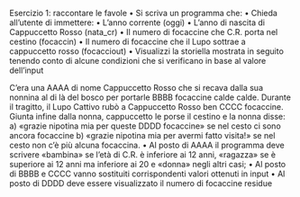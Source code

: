 Esercizio 1: raccontare le favole
• Si scriva un programma che:
• Chieda all’utente di immettere:
• L’anno corrente (oggi)
• L’anno di nascita di Cappuccetto Rosso (nata_cr)
• Il numero di focaccine che C.R. porta nel cestino (focaccin)
• Il numero di focaccine che il Lupo sottrae a cappuccetto rosso (focacciout)
• Visualizzi la storiella mostrata in seguito tenendo conto di alcune
condizioni che si verificano in base al valore dell’input

C’era una AAAA di nome Cappuccetto Rosso che si recava dalla sua nonnina al di là del bosco per
portarle BBBB focaccine calde calde. Durante il tragitto, il Lupo Cattivo rubò a Cappuccetto Rosso
ben CCCC focaccine.
Giunta infine dalla nonna, cappuccetto le porse il cestino e la nonna disse:
a) «grazie nipotina mia per queste DDDD focaccine» se nel cesto ci sono ancora focaccine
b) «grazie nipotina mia per avermi fatto visita!» se nel cesto non c’è più alcuna focaccina.
• Al posto di AAAA il programma deve scrivere «bambina» se l’età di C.R. è inferiore ai 12 anni,
«ragazza» se è superiore ai 12 anni ma inferiore ai 20 e «donna» negli altri casi;
• Al posto di BBBB e CCCC vanno sostituiti corrispondenti valori ottenuti in input
• Al posto di DDDD deve essere visualizzato il numero di focaccine residue
